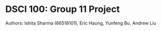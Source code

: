 # DSCI 100: Group 11 Project 
Authors: 
Ishita Sharma (66518101), Eric Haung, Yunfeng Bu, Andrew Liu
